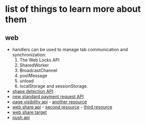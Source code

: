 # list of things to learn more about them

## web
- handlers can be used to manage tab communication and synchronization:
  1. The Web Locks API
  2. SharedWorker
  3. BroadcastChannel
  4. postMessage
  5. unload 
  6. localStorage and sessionStorage. 
- [shape detection API](https://web.dev/shape-detection/)
- [new standard payment request API](https://developer.mozilla.org/en-US/docs/Web/API/Payment_Request_API)
- [page visibility api](https://developer.mozilla.org/en-US/docs/Web/API/Page_Visibility_API) - [another resource](https://blog.google/products/chrome/manage-tabs-with-google-chrome/)
- [web share api](https://www.w3.org/TR/web-share/) - [second resource](https://web.dev/web-share/) - [third resource](https://developer.mozilla.org/en-US/docs/Web/API/Navigator/share#Browser_compatibility)
- [web share target](https://web.dev/web-share-target/)
- [push api](https://developer.mozilla.org/en-US/docs/Web/API/Push_API)
